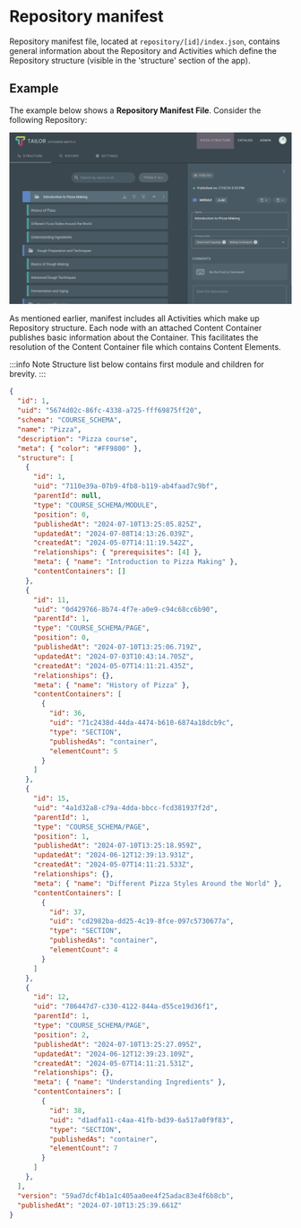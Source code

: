# Repository manifest

Repository manifest file, located at `repository/[id]/index.json`, contains 
general information about the Repository and Activities which define the 
Repository structure (visible in the 'structure' section of the app).

## Example

The example below shows a **Repository Manifest File**. Consider the following
Repository:

![Catalog](../../assets/publishing/repository_structure_1.png)

As mentioned earlier, manifest includes all Activities which make up
Repository structure. Each node with an attached Content Container publishes
basic information about the Container. This facilitates the resolution of the 
Content Container file which contains Content Elements. 

:::info Note
Structure list below contains first module and children for brevity.
:::

```json
{
  "id": 1,
  "uid": "5674d02c-86fc-4338-a725-fff69875ff20",
  "schema": "COURSE_SCHEMA",
  "name": "Pizza",
  "description": "Pizza course",
  "meta": { "color": "#FF9800" },
  "structure": [
    {
      "id": 1,
      "uid": "7110e39a-07b9-4fb8-b119-ab4faad7c9bf",
      "parentId": null,
      "type": "COURSE_SCHEMA/MODULE",
      "position": 0,
      "publishedAt": "2024-07-10T13:25:05.825Z",
      "updatedAt": "2024-07-08T14:13:26.039Z",
      "createdAt": "2024-05-07T14:11:19.542Z",
      "relationships": { "prerequisites": [4] },
      "meta": { "name": "Introduction to Pizza Making" },
      "contentContainers": []
    },
    {
      "id": 11,
      "uid": "0d429766-8b74-4f7e-a0e9-c94c68cc6b90",
      "parentId": 1,
      "type": "COURSE_SCHEMA/PAGE",
      "position": 0,
      "publishedAt": "2024-07-10T13:25:06.719Z",
      "updatedAt": "2024-07-03T10:43:14.705Z",
      "createdAt": "2024-05-07T14:11:21.435Z",
      "relationships": {},
      "meta": { "name": "History of Pizza" },
      "contentContainers": [
        {
          "id": 36,
          "uid": "71c2438d-44da-4474-b610-6874a18dcb9c",
          "type": "SECTION",
          "publishedAs": "container",
          "elementCount": 5
        }
      ]
    },
    {
      "id": 15,
      "uid": "4a1d32a8-c79a-4dda-bbcc-fcd381937f2d",
      "parentId": 1,
      "type": "COURSE_SCHEMA/PAGE",
      "position": 1,
      "publishedAt": "2024-07-10T13:25:18.959Z",
      "updatedAt": "2024-06-12T12:39:13.931Z",
      "createdAt": "2024-05-07T14:11:21.533Z",
      "relationships": {},
      "meta": { "name": "Different Pizza Styles Around the World" },
      "contentContainers": [
        {
          "id": 37,
          "uid": "cd2982ba-dd25-4c19-8fce-097c5730677a",
          "type": "SECTION",
          "publishedAs": "container",
          "elementCount": 4
        }
      ]
    },
    {
      "id": 12,
      "uid": "786447d7-c330-4122-844a-d55ce19d36f1",
      "parentId": 1,
      "type": "COURSE_SCHEMA/PAGE",
      "position": 2,
      "publishedAt": "2024-07-10T13:25:27.095Z",
      "updatedAt": "2024-06-12T12:39:23.109Z",
      "createdAt": "2024-05-07T14:11:21.531Z",
      "relationships": {},
      "meta": { "name": "Understanding Ingredients" },
      "contentContainers": [
        {
          "id": 38,
          "uid": "d1adfa11-c4aa-41fb-bd39-6a517a0f9f83",
          "type": "SECTION",
          "publishedAs": "container",
          "elementCount": 7
        }
      ]
    },
  ],
  "version": "59ad7dcf4b1a1c405aa0ee4f25adac83e4f6b8cb",
  "publishedAt": "2024-07-10T13:25:39.661Z"
}
```
